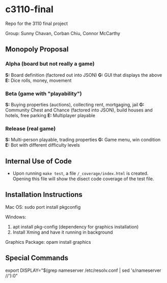 # c3110-final
Repo for the 3110 final project

Group: Sunny Chavan, Corban Chiu, Connor McCarthy

## Monopoly Proposal
### Alpha (board but not really a game)
**S:** Board definition (factored out into JSON)
**G:** GUI that displays the above
**E:** Dice rolls, money, movement

### Beta (game with "playability")
**S:** Buying properties (auctions), collecting rent, mortgaging, jail
**G:** Community Chest and Chance (factored into JSON), build houses and hotels,
 free parking
**E:** Multiplayer playable

### Release (real game)
**S:** Multi-person playable, trading properties
**G:** Game menu, win condition
**E:** Bot with different difficulty levels

## Internal Use of Code
- Upon running `make test`, a file `/_coverage/index.html` is created. Opening
this file will show the disect code coverage of the test file.

## Installation Instructions
Mac OS: sudo port install pkgconfig

Windows: 

1) apt install pkg-config (dependency for graphics installation)
2) Install Xming and have it running in background 

Graphics Package: opam install graphics

## Special Commands 
export DISPLAY="$(grep nameserver /etc/resolv.conf | sed 's/nameserver //'):0"

